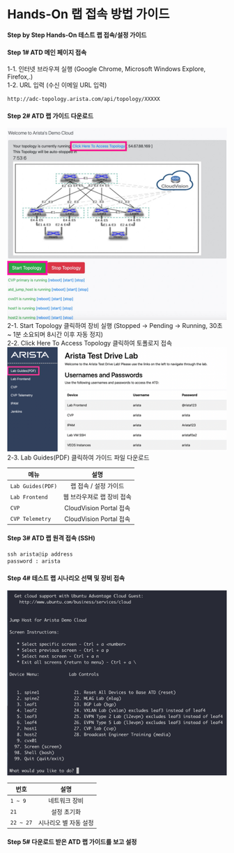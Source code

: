 # Hands-On 랩 접속 방법 가이드

**Step by Step Hands-On 테스트 랩 접속/설정 가이드**

#### Step 1# ATD 메인 페이지 접속<br>
1-1. 인터넷 브라우져 실행 (Google Chrome, Microsoft Windows Explore, Firefox,.)<br>
1-2. URL 입력 (수신 이메일 URL 입력)
```html
http://adc-topology.arista.com/api/topology/XXXXX
```

#### Step 2# ATD 랩 가이드 다운로드<br>

![img1](https://github.com/mgsang/19handson/blob/master/Guide/images/starting.jpg)<br>
2-1. Start Topology 클릭하여 장비 실행 (Stopped -> Pending -> Running, 30초 ~ 1분 소요되며 8시간 이후 자동 정지)<br>
2-2. Click Here To Access Topology 클릭하여 토폴로지 접속<br>
![img2](https://github.com/mgsang/19handson/blob/master/Guide/images/step3.png)<br>
2-3. Lab Guides(PDF) 클릭하여 가이드 파일 다운로드<br>

메뉴 | 설명
---|:---:
`Lab Guides(PDF)` | 랩 접속 / 설정 가이드
`Lab Frontend` | 웹 브라우져로 랩 장비 접속
`CVP` | CloudVision Portal 접속
`CVP Telemetry` | CloudVision Portal 접속

#### Step 3# ATD 랩 원격 접속 (SSH)

```python
ssh arista@ip address
password : arista
```
#### Step 4# 테스트 랩 시나리오 선택 및 장비 접속
![img3](https://github.com/mgsang/19handson/blob/master/Guide/images/connecting_ssh.png)<br>

번호 | 설명
---|:---:
`1 ~ 9` | 네트워크 장비
`21` | 설정 초기화
`22 ~ 27` | 시나리오 별 자동 설정

#### Step 5# 다운로드 받은 ATD 랩 가이드를 보고 설정
